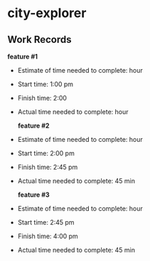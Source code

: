 # city-explorer

## Work Records

**feature #1**

- Estimate of time needed to complete: hour
- Start time: 1:00 pm

- Finish time: 2:00

- Actual time needed to complete: hour

  **feature #2**

- Estimate of time needed to complete: hour
- Start time: 2:00 pm

- Finish time: 2:45 pm

- Actual time needed to complete: 45 min

  **feature #3**

- Estimate of time needed to complete: hour
- Start time: 2:45 pm

- Finish time: 4:00 pm

- Actual time needed to complete: 45 min
